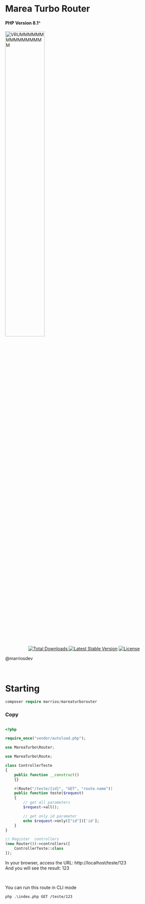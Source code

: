 # Marea Turbo Router
#### PHP Version 8.1^
<img src="mareaGif/marea.gif" alt="VRUMMMMMMMMMMMMMMMM" width="50%"/>

<p align="center">
    <a href="https://packagist.org/packages/marrios/mareaturborouter"><img src="https://img.shields.io/packagist/dt/marrios/mareaturborouter" alt="Total Downloads"</a>
    <a href="https://packagist.org/packages/marrios/mareaturborouter"><img src="https://img.shields.io/packagist/v/marrios/mareaturborouter" alt="Latest Stable Version"></a>
    <a href="https://packagist.org/packages/marrios/mareaturborouter"><img src="https://img.shields.io/packagist/l/marrios/mareaturborouter" alt="License"></a>
</p>

@marriosdev

<br>

# Starting

```php
composer require marrios/mareaturborouter
```

### Copy
```php

<?php

require_once("vendor/autoload.php");

use MareaTurbo\Router;

use MareaTurbo\Route;

class ControllerTeste
{
    public function __construct()
    {}

    #[Route("/teste/{id}", "GET", "route.name")]
    public function teste($request)
    {
        // get all parameters
        $request->all();

        // get only id parameter
        echo $request->only(["id"])['id'];
    }
}

// Register  controllers
(new Router())->controllers([
    ControllerTeste::class
]);
```

In your browser, access the URL: http://localhost/teste/123
<br>
And you will see the result: 123

<br>

You can run this route in CLI mode

```shell
php .\index.php GET /teste/123
```
